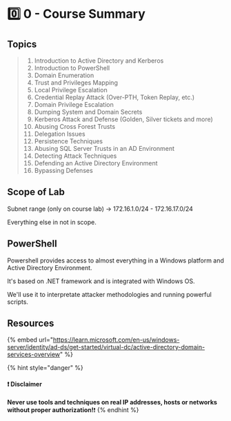 # 0️⃣ 0 - Course Summary

## Topics

> 1. Introduction to Active Directory and Kerberos
> 2. Introduction to PowerShell
> 3. Domain Enumeration
> 4. Trust and Privileges Mapping
> 5. Local Privilege Escalation
> 6. Credential Replay Attack (Over-PTH, Token Replay, etc.)
> 7. Domain Privilege Escalation
> 8. Dumping System and Domain Secrets
> 9. Kerberos Attack and Defense (Golden, Silver tickets and more)
> 10. Abusing Cross Forest Trusts
> 11. Delegation Issues
> 12. Persistence Techniques
> 13. Abusing SQL Server Trusts in an AD Environment
> 14. Detecting Attack Techniques
> 15. Defending an Active Directory Environment
> 16. Bypassing Defenses

## Scope of Lab

Subnet range (only on course lab) -> 172.16.1.0/24 - 172.16.17.0/24

Everything else in not in scope.

## PowerShell

Powershell provides access to almost everything in a Windows platform and Active Directory Environment.

It's based on .NET framework and is integrated with Windows OS.

We'll use it to interpretate attacker methodologies and running powerful scripts.

## Resources

{% embed url="https://learn.microsoft.com/en-us/windows-server/identity/ad-ds/get-started/virtual-dc/active-directory-domain-services-overview" %}

{% hint style="danger" %}
#### ❗ Disclaimer&#x20;

**Never use tools and techniques on real IP addresses, hosts or networks without proper     authorization!**❗
{% endhint %}
